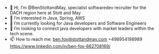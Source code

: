 - 👋 Hi, I’m @BenStottandMay, specialist softwaredev recruiter for the DACH region here at Stott and May
- 👀 I’m interested in Java, Spring, AWS
- 🌱 I’m currently looking for Java developers and Software Engineers
- 💞️ I’m looking to connect java developers with market leaders within the tech scene.
- 📫 How to reach me: ben.fox@stottandmay.com +498954198989  https://www.linkedin.com/in/ben-fox-662708169/


<!---
BenStottandMay/BenStottandMay is a ✨ special ✨ repository because its `README.md` (this file) appears on your GitHub profile.
You can click the Preview link to take a look at your changes.
--->
